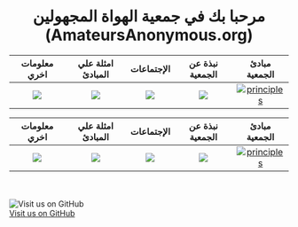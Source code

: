 
# <center> مرحبا بك في جمعية الهواة المجهولين <br>(AmateursAnonymous.org) </center>

معلومات اخري             |  امثلة علي المبادئ             |  الإجتماعات             |  نبذة عن الجمعية             |  مبادئ الجمعية
:-------------------------:|:-------------------------:|:-------------------------:|:-------------------------:|:-------------------------:
![](https://github.com/amateursanonymous/amateursanonymous.github.io/blob/main/assets/empower-162.png?raw=true)  |  ![](https://raw.githubusercontent.com/amateursanonymous/amateursanonymous.github.io/main/assets/innovative-162.png)  |  [![](https://raw.githubusercontent.com/amateursanonymous/amateursanonymous.github.io/main/assets/meeting-162.png)](https://amateursanonymous.github.io/meetings)  |  ![](https://raw.githubusercontent.com/amateursanonymous/amateursanonymous.github.io/main/assets/About-Us-162.png)  |  [![principles](https://raw.githubusercontent.com/amateursanonymous/amateursanonymous.github.io/main/assets/principle-162-2.png)](https://amateursanonymous.github.io/principles)



معلومات اخري             |  امثلة علي المبادئ             |  الإجتماعات             |  نبذة عن الجمعية             |  مبادئ الجمعية
:-------------------------:|:-------------------------:|:-------------------------:|:-------------------------:|:-------------------------:
![](https://github.com/amateursanonymous/amateursanonymous.github.io/blob/main/assets/empower-162.png?raw=true)  |  [![](https://raw.githubusercontent.com/amateursanonymous/amateursanonymous.github.io/main/assets/innovative-162.png)](https://amateursanonymous.github.io/principles-examples)  |  [![](https://raw.githubusercontent.com/amateursanonymous/amateursanonymous.github.io/main/assets/meeting-162.png)](https://amateursanonymous.github.io/meetings)  |  [![](https://raw.githubusercontent.com/amateursanonymous/amateursanonymous.github.io/main/assets/About-Us-162.png)](https://amateursanonymous.github.io/about-us)  |  [![principles](https://raw.githubusercontent.com/amateursanonymous/amateursanonymous.github.io/main/assets/principle-162-2.png)](https://amateursanonymous.github.io/principles)


<br><br>
![Visit us on GitHub](https://raw.githubusercontent.com/amateursanonymous/amateursanonymous.github.io/main/assets/GitHub-logo-100.png)<br>
[Visit us on GitHub](https://github.com/amateursanonymous/amateursanonymous.github.io)
